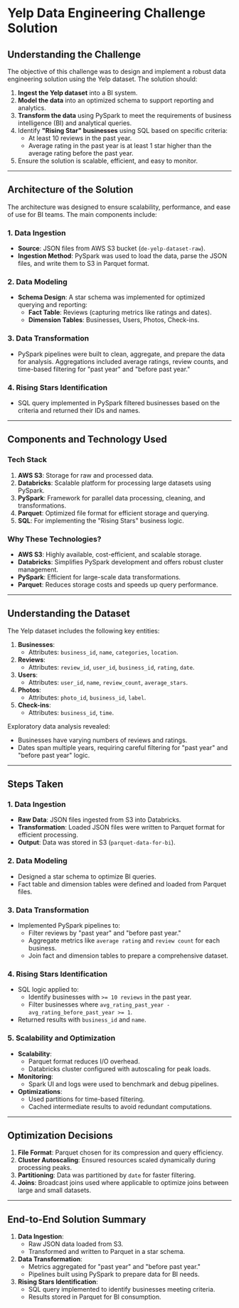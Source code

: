 # Yelp Data Engineering Challenge Solution

## Understanding the Challenge
The objective of this challenge was to design and implement a robust data engineering solution using the Yelp dataset. The solution should:

1. **Ingest the Yelp dataset** into a BI system.
2. **Model the data** into an optimized schema to support reporting and analytics.
3. **Transform the data** using PySpark to meet the requirements of business intelligence (BI) and analytical queries.
4. Identify **"Rising Star" businesses** using SQL based on specific criteria:
   - At least 10 reviews in the past year.
   - Average rating in the past year is at least 1 star higher than the average rating before the past year.
5. Ensure the solution is scalable, efficient, and easy to monitor.

---

## Architecture of the Solution
The architecture was designed to ensure scalability, performance, and ease of use for BI teams. The main components include:

### 1. **Data Ingestion**
- **Source**: JSON files from AWS S3 bucket (`de-yelp-dataset-raw`).
- **Ingestion Method**: PySpark was used to load the data, parse the JSON files, and write them to S3 in Parquet format.

### 2. **Data Modeling**
- **Schema Design**: A star schema was implemented for optimized querying and reporting:
  - **Fact Table**: Reviews (capturing metrics like ratings and dates).
  - **Dimension Tables**: Businesses, Users, Photos, Check-ins.

### 3. **Data Transformation**
- PySpark pipelines were built to clean, aggregate, and prepare the data for analysis. Aggregations included average ratings, review counts, and time-based filtering for "past year" and "before past year."

### 4. **Rising Stars Identification**
- SQL query implemented in PySpark filtered businesses based on the criteria and returned their IDs and names.

---

## Components and Technology Used
### **Tech Stack**
1. **AWS S3**: Storage for raw and processed data.
2. **Databricks**: Scalable platform for processing large datasets using PySpark.
3. **PySpark**: Framework for parallel data processing, cleaning, and transformations.
4. **Parquet**: Optimized file format for efficient storage and querying.
5. **SQL**: For implementing the "Rising Stars" business logic.

### **Why These Technologies?**
- **AWS S3**: Highly available, cost-efficient, and scalable storage.
- **Databricks**: Simplifies PySpark development and offers robust cluster management.
- **PySpark**: Efficient for large-scale data transformations.
- **Parquet**: Reduces storage costs and speeds up query performance.

---

## Understanding the Dataset
The Yelp dataset includes the following key entities:

1. **Businesses**:
   - Attributes: `business_id`, `name`, `categories`, `location`.
2. **Reviews**:
   - Attributes: `review_id`, `user_id`, `business_id`, `rating`, `date`.
3. **Users**:
   - Attributes: `user_id`, `name`, `review_count`, `average_stars`.
4. **Photos**:
   - Attributes: `photo_id`, `business_id`, `label`.
5. **Check-ins**:
   - Attributes: `business_id`, `time`.

Exploratory data analysis revealed:
- Businesses have varying numbers of reviews and ratings.
- Dates span multiple years, requiring careful filtering for "past year" and "before past year" logic.

---

## Steps Taken

### **1. Data Ingestion**
- **Raw Data**: JSON files ingested from S3 into Databricks.
- **Transformation**: Loaded JSON files were written to Parquet format for efficient processing.
- **Output**: Data was stored in S3 (`parquet-data-for-bi`).

### **2. Data Modeling**
- Designed a star schema to optimize BI queries.
- Fact table and dimension tables were defined and loaded from Parquet files.

### **3. Data Transformation**
- Implemented PySpark pipelines to:
  - Filter reviews by "past year" and "before past year."
  - Aggregate metrics like `average rating` and `review count` for each business.
  - Join fact and dimension tables to prepare a comprehensive dataset.

### **4. Rising Stars Identification**
- SQL logic applied to:
  - Identify businesses with `>= 10 reviews` in the past year.
  - Filter businesses where `avg_rating_past_year - avg_rating_before_past_year >= 1`.
- Returned results with `business_id` and `name`.

### **5. Scalability and Optimization**
- **Scalability**:
  - Parquet format reduces I/O overhead.
  - Databricks cluster configured with autoscaling for peak loads.
- **Monitoring**:
  - Spark UI and logs were used to benchmark and debug pipelines.
- **Optimizations**:
  - Used partitions for time-based filtering.
  - Cached intermediate results to avoid redundant computations.

---

## Optimization Decisions
1. **File Format**: Parquet chosen for its compression and query efficiency.
2. **Cluster Autoscaling**: Ensured resources scaled dynamically during processing peaks.
3. **Partitioning**: Data was partitioned by `date` for faster filtering.
4. **Joins**: Broadcast joins used where applicable to optimize joins between large and small datasets.

---

## End-to-End Solution Summary
1. **Data Ingestion**:
   - Raw JSON data loaded from S3.
   - Transformed and written to Parquet in a star schema.
2. **Data Transformation**:
   - Metrics aggregated for "past year" and "before past year."
   - Pipelines built using PySpark to prepare data for BI needs.
3. **Rising Stars Identification**:
   - SQL query implemented to identify businesses meeting criteria.
   - Results stored in Parquet for BI consumption.

